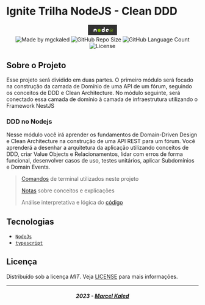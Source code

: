 <!-- markdownlint-disable MD033 -->

# Ignite Trilha NodeJS - Clean DDD

<div align="center">
   <img alt="logo nodejs" src=".github/assets/nodejs-logo.jpg" width="15%"/>
</div>

<div align="center">
  <img alt="Made by mgckaled" src="https://img.shields.io/badge/made%20by-mgckaled-darkblue">
  <img alt="GitHub Repo Size" src="https://img.shields.io/github/repo-size/mgckaled/ignite-nodejs-clean_domain">
  <img alt="GitHub Language Count" src="https://img.shields.io/github/languages/count/mgckaled/ignite-nodejs-clean_domain">
  <img alt="License" src="https://img.shields.io/static/v1?label=license&message=MIT&color=49AA26&labelColor=000000">
</div>

## Sobre o Projeto

Esse projeto será dividido em duas partes. O primeiro módulo será focado na construção da camada de Domínio de uma API de um fórum, seguindo os conceitos de DDD e Clean Architecture. No módulo seguinte, será conectado essa camada de domínio à camada de infraestrutura utilizando o Framework NestJS

### DDD no Nodejs

Nesse módulo você irá aprender os fundamentos de Domain-Driven Design e Clean Architecture na construção de uma API REST para um fórum. Você aprenderá a desenhar a arquitetura da aplicação utilizando conceitos de DDD, criar Value Objects e Relacionamentos, lidar com erros de forma funcional, desenvolver casos de uso, testes unitários, aplicar Subdomínios e Domain Events.

> [Comandos](./.github/docs/a_commands.md) de terminal utilizados neste projeto
>
> [Notas](./.github/docs/b_notes.md) sobre conceitos e explicações
>
> Análise interpretativa e lógica do [código](./.github/docs/c_code-analysis.md)

## Tecnologias

- [`NodeJs`](https://nodejs.org/)
- [`typescript`](https://www.typescriptlang.org/)

## Licença

Distribuído sob a licença *MIT*. Veja [LICENSE](LICENSE) para mais informações.

---

<h5 align="center">
  2023 - <a href="https://github.com/mgckaled">Marcel Kaled</a>
</h5>
